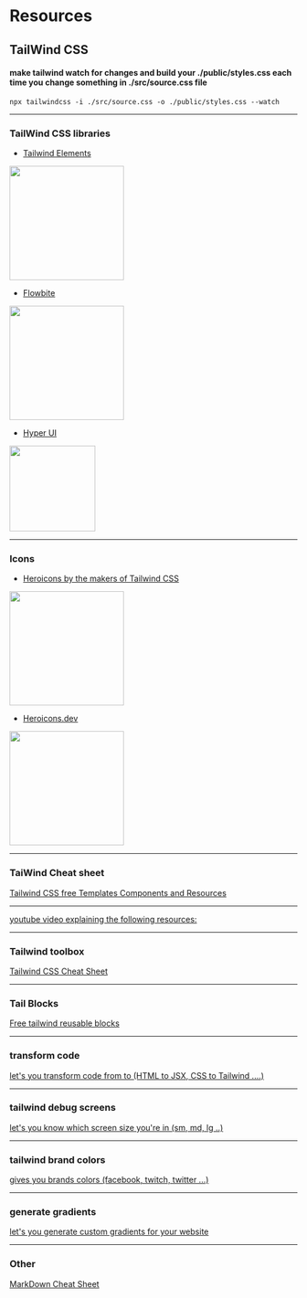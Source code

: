 # Resources

## TailWind CSS
#### make tailwind watch for changes and build your ./public/styles.css each time you change something in ./src/source.css file
```
npx tailwindcss -i ./src/source.css -o ./public/styles.css --watch
```
***

### TailWind CSS libraries

* [Tailwind Elements](https://tailwind-elements.com/quick-start/)
<div>
  <img src="https://user-images.githubusercontent.com/76181917/200898898-80bbef57-2792-432f-b703-892e996c8184.png" width="200">
</div>

* [Flowbite](https://flowbite.com/docs/getting-started/quickstart/)
<div>
  <img src="https://user-images.githubusercontent.com/76181917/200902844-5f8942a4-beb2-4ffa-8dee-cdbae566c4ec.png" width="200">
</div>

* [Hyper UI](https://www.hyperui.dev/)
<div>
  <img src="https://user-images.githubusercontent.com/76181917/200900360-cde3b7e5-401a-4a10-be1e-26cc8235bce4.png" width="150">
</div>

***

### Icons

* [Heroicons by the makers of Tailwind CSS](https://heroicons.com/)
<div>
  <img src="https://user-images.githubusercontent.com/76181917/200901831-e533b7ed-a461-43da-b933-dbecb0bb534f.png" width="200">
</div>

* [Heroicons.dev](https://heroicons.dev/)
<div>
  <img src="https://user-images.githubusercontent.com/76181917/200902378-9c076b6d-27c0-48a6-bb38-fae4b1d88884.png" width="200">
</div>

***

### TaiWind Cheat sheet
[Tailwind CSS free Templates Components and Resources](https://www.tailwindtoolbox.com/)

***
[youtube video explaining the following resources:](https://www.youtube.com/watch?v=CCgpk64orZo)
***
### Tailwind toolbox
[Tailwind CSS Cheat Sheet](https://tailwindcomponents.com/cheatsheet/)

***
### Tail Blocks
[Free tailwind reusable blocks](https://tailblocks.cc/)

***
### transform code
[let's you transform code from to (HTML to JSX, CSS to Tailwind ....)](https://tailblocks.cc/)

***
### tailwind debug screens
[let's you know which screen size you're in (sm, md, lg ..) ](https://github.com/jorenvanhee/tailwindcss-debug-screens)

***
### tailwind brand colors
[gives you brands colors (facebook, twitch, twitter ...)](https://github.com/praveenjuge/tailwindcss-brand-colors)
***
### generate gradients
[let's you generate custom gradients for your website](https://gradient-designer.csspost.com/)

***
### Other
[MarkDown Cheat Sheet](https://www.markdownguide.org/cheat-sheet/)


